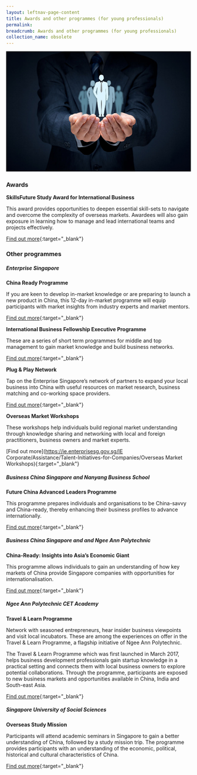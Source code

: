 ```yaml
---
layout: leftnav-page-content
title: Awards and other programmes (for young professionals)
permalink: 
breadcrumb: Awards and other programmes (for young professionals)
collection_name: obsolete
---
```


<img src="\images\asean-professionals\awards-professionals.jpg" alt="awards professionals banner" style="width:800px;" />

### **Awards**

**SkillsFuture Study Award for International Business**

This award provides opportunities to deepen essential skill-sets to navigate and overcome the complexity of overseas markets. Awardees will also gain exposure in learning how to manage and lead international teams and projects effectively.

[Find out more](http://www.skillsfuture.sg/studyawards/international-business){:target="_blank"}

 

### **Other programmes**

##### **Enterprise Singapore**

**China Ready Programme**

If you are keen to develop in-market knowledge or are preparing to launch a new product in China, this 12-day in-market programme will equip participants with market insights from industry experts and market mentors.

[Find out more](https://www.np.edu.sg/lifelonglearning/Pages/criag.aspx){:target="_blank"}

**International Business Fellowship Executive Programme**

These are a series of short term programmes for middle and top management to gain market knowledge and build business networks.

[Find out more](https://ie.enterprisesg.gov.sg/Assistance/Global-Company-Partnership/Manpower-Development/International-Business-Fellowship-Executive-Programme){:target="_blank"}

**Plug & Play Network**

Tap on the Enterprise Singapore’s network of partners to expand your local business into China with useful resources on market research, business matching and co-working space providers.

[Find out more](https://ie.enterprisesg.gov.sg/Assistance/ppn){:target="_blank"}

**Overseas Market Workshops**

These workshops help individuals build regional market understanding through knowledge sharing and networking with local and foreign practitioners, business owners and market experts.

[Find out more](https://ie.enterprisesg.gov.sg/IE Corporate/Assistance/Talent-Initiatives-for-Companies/Overseas Market Workshops){:target="_blank"}

 

##### **Business China Singapore and Nanyang Business School**

**Future China Advanced Leaders Programme**

This programme prepares individuals and organisations to be China-savvy and China-ready, thereby enhancing their business profiles to advance internationally.

[Find out more](http://www.futurechina-alp.sg/){:target="_blank"}

 

##### **Business China Singapore and and Ngee Ann Polytechnic**

**China-Ready: Insights into Asia’s Economic Giant**

This programme allows individuals to gain an understanding of how key markets of China provide Singapore companies with opportunities for internationalisation.

[Find out more](https://www.np.edu.sg/lifelonglearning/pages/criag.aspx){:target="_blank"}

 

##### **Ngee Ann Polytechnic CET Academy**

**Travel & Learn Programme**

Network with seasoned entrepreneurs, hear insider business viewpoints and visit local incubators. These are among the experiences on offer in the Travel & Learn Programme, a flagship initiative of Ngee Ann Polytechnic.

The Travel & Learn Programme which was first launched in March 2017, helps business development professionals gain startup knowledge in a practical setting and connects them with local business owners to explore potential collaborations. Through the programme, participants are exposed to new business markets and opportunities available in China, India and South-east Asia.

[Find out more](http://www.np.edu.sg/travelandlearn){:target="_blank"}

 

##### **Singapore University of Social Sciences**

**Overseas Study Mission**

Participants will attend academic seminars in Singapore to gain a better understanding of China, followed by a study mission trip. The programme provides participants with an understanding of the economic, political, historical and cultural characteristics of China.

[Find out more](http://www.suss.edu.sg/CET/Pages/GSP301PEK.aspx){:target="_blank"}